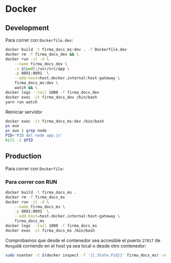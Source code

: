 # Docker

## Development
Para correr con `Dockerfile.dev`:
```bash
docker build -t firma_docs_ms:dev . -f Dockerfile.dev
docker rm -f firma_docs_dev && \
docker run -it -d \
    --name firma_docs_dev \
    -v $(pwd):/usr/src/app \
    -p 8091:8091  \
    --add-host=host.docker.internal:host-gateway \
    firma_docs_ms:dev \
    watch && \
docker logs --tail 1000 -f firma_docs_dev
docker exec -it firma_docs_dev /bin/bash
yarn run watch
```

Reiniciar servidor
```bash
docker exec -it firma_docs_ms:dev /bin/bash
ps aux
ps aux | grep node
PID='PID del node app.js'
kill -2 $PID
```

## Production
Para correr con `Dockerfile`:
### Para correr con RUN
```bash
docker build -t firma_docs_ms .
docker rm -f firma_docs_ms
docker run -it -d \
    --name firma_docs_ms \
    -p 8091:8091  \
    --add-host=host.docker.internal:host-gateway \
    firma_docs_ms
docker logs --tail 1000 -f firma_docs_ms
docker exec -it firma_docs_ms /bin/bash
```
Comprobamos que desde el contenedor sea accesible el puerto  `27017` de `MongoDB` corriendo en el host ya sea local o desde otro contenedor:
```bash
sudo nsenter -t $(docker inspect -f '{{.State.Pid}}' firma_docs_ms) -n netstat -tulpn | grep 27017
```